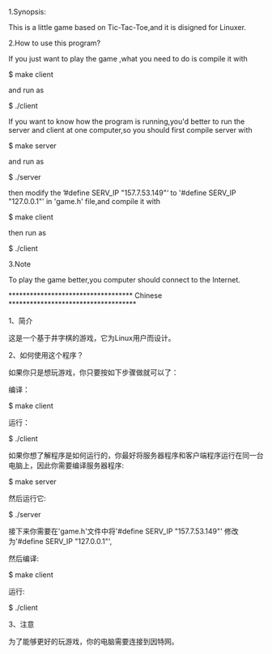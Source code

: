 1.Synopsis:

This is a little game based on Tic-Tac-Toe,and it is disigned for Linuxer.

2.How to use this program?

If you just want to play the game ,what you need to do is compile it with

$ make client

and run as

$ ./client

If you want to know how the program is running,you'd better to run the server and client at one computer,so you should first compile server with

$ make server

and run as

$ ./server

then modify the ’#define SERV_IP "157.7.53.149"‘  to  '#define SERV_IP "127.0.0.1"'  in 'game.h' file,and compile it with

$ make client

then run as

$ ./client

3.Note

To play the game better,you computer should connect to the Internet.

*********************************** Chinese ************************************

1、简介

这是一个基于井字棋的游戏，它为Linux用户而设计。

2、如何使用这个程序？

如果你只是想玩游戏，你只要按如下步骤做就可以了：

编译：

$ make client

运行：

$ ./client

如果你想了解程序是如何运行的，你最好将服务器程序和客户端程序运行在同一台电脑上，因此你需要编译服务器程序:

$ make server

然后运行它:

$ ./server

接下来你需要在'game.h'文件中将'#define SERV_IP "157.7.53.149"' 修改为'#define SERV_IP "127.0.0.1"',

然后编译:

$ make client

运行:

$ ./client


3、注意

为了能够更好的玩游戏，你的电脑需要连接到因特网。
